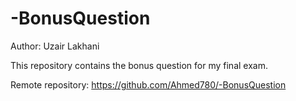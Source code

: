 # -BonusQuestion
Author: Uzair Lakhani

This repository contains the bonus question for my final exam. 

Remote repository: https://github.com/Ahmed780/-BonusQuestion
